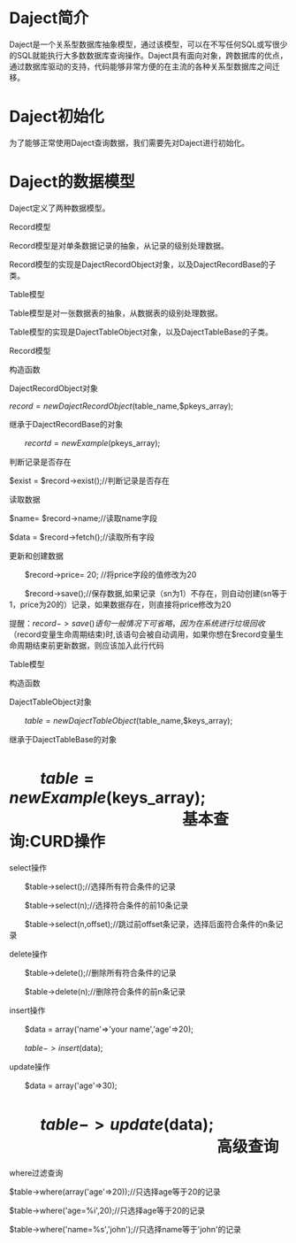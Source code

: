 Daject简介
======
Daject是一个关系型数据库抽象模型，通过该模型，可以在不写任何SQL或写很少的SQL就能执行大多数数据库查询操作。Daject具有面向对象，跨数据库的优点，通过数据库驱动的支持，代码能够非常方便的在主流的各种关系型数据库之间迁移。

Daject初始化
======
为了能够正常使用Daject查询数据，我们需要先对Daject进行初始化。

Daject的数据模型
======
Daject定义了两种数据模型。

Record模型

Record模型是对单条数据记录的抽象，从记录的级别处理数据。

Record模型的实现是DajectRecordObject对象，以及DajectRecordBase的子类。

Table模型

Table模型是对一张数据表的抽象，从数据表的级别处理数据。

Table模型的实现是DajectTableObject对象，以及DajectTableBase的子类。

Record模型

构造函数

DajectRecordObject对象

$record = new DajectRecordObject($table_name,$pkeys_array);

继承于DajectRecordBase的对象

　　$recortd = new Example($pkeys_array);

判断记录是否存在

$exist = $record->exist();//判断记录是否存在

读取数据

$name= $record->name;//读取name字段

$data = $record->fetch();//读取所有字段

更新和创建数据

　　$record->price= 20; //将price字段的值修改为20

　　$record->save();//保存数据,如果记录（sn为1）不存在，则自动创建(sn等于1，price为20的）记录，如果数据存在，则直接将price修改为20
　　

提醒：$record->save()语句一般情况下可省略，因为在系统进行垃圾回收（$record变量生命周期结束)时,该语句会被自动调用，如果你想在$record变量生命周期结束前更新数据，则应该加入此行代码


Table模型

构造函数

DajectTableObject对象

　　$table = new DajectTableObject($table_name,$keys_array);

继承于DajectTableBase的对象

　　$table = new Example($keys_array);
　　
　　
　　
　　
　　
基本查询:CURD操作
======
select操作

　　$table->select();//选择所有符合条件的记录

　　$table->select(n);//选择符合条件的前10条记录

　　$table->select(n,offset);//跳过前offset条记录，选择后面符合条件的n条记录

delete操作

　　$table->delete();//删除所有符合条件的记录

　　$table->delete(n);//删除符合条件的前n条记录

insert操作

　　$data = array('name'=>'your name','age'=>20);

　　$table->insert($data);

update操作

　　$data = array('age'=>30);

　　$table->update($data);
　　
　　
　　
　　
　　
　　
高级查询
======
where过滤查询

$table->where(array('age'=>20));//只选择age等于20的记录

$table->where('age=%i',20);//只选择age等于20的记录

$table->where('name=%s','john');//只选择name等于'john'的记录
